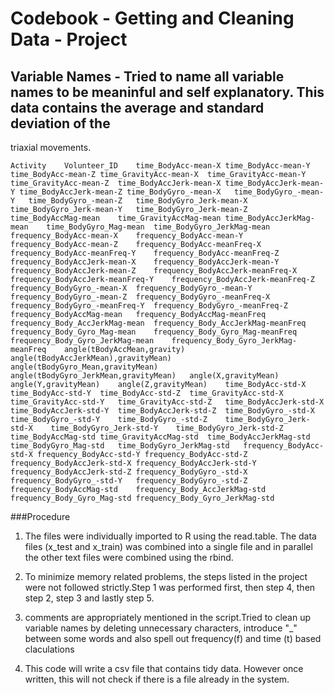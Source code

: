 # Codebook - Getting and Cleaning Data - Project


## Variable Names - Tried to name all variable names to be meaninful and self explanatory. This data contains the average and standard deviation of the
triaxial movements.


	Activity	Volunteer_ID	time_BodyAcc-mean-X	time_BodyAcc-mean-Y	time_BodyAcc-mean-Z	time_GravityAcc-mean-X	time_GravityAcc-mean-Y	time_GravityAcc-mean-Z	time_BodyAccJerk-mean-X	time_BodyAccJerk-mean-Y	time_BodyAccJerk-mean-Z	time_BodyGyro_-mean-X	time_BodyGyro_-mean-Y	time_BodyGyro_-mean-Z	time_BodyGyro_Jerk-mean-X	time_BodyGyro_Jerk-mean-Y	time_BodyGyro_Jerk-mean-Z	time_BodyAccMag-mean	time_GravityAccMag-mean	time_BodyAccJerkMag-mean	time_BodyGyro_Mag-mean	time_BodyGyro_JerkMag-mean	frequency_BodyAcc-mean-X	frequency_BodyAcc-mean-Y	frequency_BodyAcc-mean-Z	frequency_BodyAcc-meanFreq-X	frequency_BodyAcc-meanFreq-Y	frequency_BodyAcc-meanFreq-Z	frequency_BodyAccJerk-mean-X	frequency_BodyAccJerk-mean-Y	frequency_BodyAccJerk-mean-Z	frequency_BodyAccJerk-meanFreq-X	frequency_BodyAccJerk-meanFreq-Y	frequency_BodyAccJerk-meanFreq-Z	frequency_BodyGyro_-mean-X	frequency_BodyGyro_-mean-Y	frequency_BodyGyro_-mean-Z	frequency_BodyGyro_-meanFreq-X	frequency_BodyGyro_-meanFreq-Y	frequency_BodyGyro_-meanFreq-Z	frequency_BodyAccMag-mean	frequency_BodyAccMag-meanFreq	frequency_Body_AccJerkMag-mean	frequency_Body_AccJerkMag-meanFreq	frequency_Body_Gyro_Mag-mean	frequency_Body_Gyro_Mag-meanFreq	frequency_Body_Gyro_JerkMag-mean	frequency_Body_Gyro_JerkMag-meanFreq	angle(tBodyAccMean,gravity)	angle(tBodyAccJerkMean),gravityMean)	angle(tBodyGyro_Mean,gravityMean)	angle(tBodyGyro_JerkMean,gravityMean)	angle(X,gravityMean)	angle(Y,gravityMean)	angle(Z,gravityMean)	time_BodyAcc-std-X	time_BodyAcc-std-Y	time_BodyAcc-std-Z	time_GravityAcc-std-X	time_GravityAcc-std-Y	time_GravityAcc-std-Z	time_BodyAccJerk-std-X	time_BodyAccJerk-std-Y	time_BodyAccJerk-std-Z	time_BodyGyro_-std-X	time_BodyGyro_-std-Y	time_BodyGyro_-std-Z	time_BodyGyro_Jerk-std-X	time_BodyGyro_Jerk-std-Y	time_BodyGyro_Jerk-std-Z	time_BodyAccMag-std	time_GravityAccMag-std	time_BodyAccJerkMag-std	time_BodyGyro_Mag-std	time_BodyGyro_JerkMag-std	frequency_BodyAcc-std-X	frequency_BodyAcc-std-Y	frequency_BodyAcc-std-Z	frequency_BodyAccJerk-std-X	frequency_BodyAccJerk-std-Y	frequency_BodyAccJerk-std-Z	frequency_BodyGyro_-std-X	frequency_BodyGyro_-std-Y	frequency_BodyGyro_-std-Z	frequency_BodyAccMag-std	frequency_Body_AccJerkMag-std	frequency_Body_Gyro_Mag-std	frequency_Body_Gyro_JerkMag-std

###Procedure

1. The files were individually imported to R using the read.table. The data files (x_test and x_train) was combined into a single file and in parallel 
the other text files were combined using the rbind.

2. To minimize memory related problems, the steps listed in the project were not followed strictly.Step 1 was performed first, then step 4, then step 2,
step 3 and lastly step 5.

3. comments are appropriately mentioned in the script.Tried to clean up variable names by deleting unnecessary characters, introduce "_" between some words
 and also spell out frequency(f) and time (t) based claculations

4. This code will write a csv file that contains tidy data. However once written, this will not check if there is a file already in the system.
